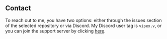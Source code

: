 
## Contact

To reach out to me, you have two options: either through the issues section of the selected repository or via Discord. My Discord user tag is `vipex.v`, or you can join the support server by clicking [here](https://discord.gg/xkS3Y5zV7c).
